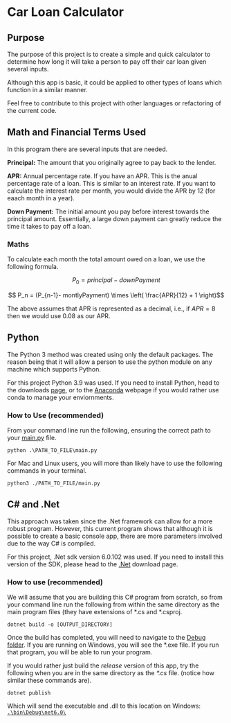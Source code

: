 # Car Loan Calculator

## Purpose

The purpose of this project is to create a simple and quick calculator to determine how long it will take a person to pay off their car loan given several inputs.

Although this app is basic, it could be applied to other types of loans which function in a similar manner.

Feel free to contribute to this project with other languages or refactoring of the current code.

## Math and Financial Terms Used

In this program there are several inputs that are needed.

**Principal:** The amount that you originally agree to pay back to the lender.

**APR:** Annual percentage rate. If you have an APR. This is the anual percentage rate of a loan. This is similar to an interest rate. If you want to calculate the interest rate per month, you would divide the APR by 12 (for eaach month in a year).

**Down Payment:** The initial amount you pay before interest towards the principal amount. Essentially, a large down payment can greatly reduce the time it takes to pay off a loan.

### Maths

To calculate each month the total amount owed on a loan, we use the following formula.

$$ P_0 = principal - downPayment $$

$$ P_n = (P_{n-1}- montlyPayment) \times \left( \frac{APR}{12} + 1 \right)$$

The above assumes that APR is represented as a decimal, i.e., if $APR=8%$ then we would use $0.08$ as our APR.

## Python

The Python 3 method was created using only the default packages. The reason being that it will allow a person to use the python module on any machine which supports Python.

For this project Python 3.9 was used. If you need to install Python, head to the downloads [page](https://www.python.org/downloads/), or to the [Anaconda](https://www.anaconda.com/products/individual) webpage if you would rather use conda to manage your enviornments.

### How to Use (recommended)

From your command line run the following, ensuring the correct path to your [main.py](./Python/main.py) file.

```python:
python .\PATH_TO_FILE\main.py
```

For Mac and Linux users, you will more than likely have to use the following commands in your terminal.

```python:
python3 ./PATH_TO_FILE/main.py
```

## C# and .Net

This approach was taken since the .Net framework can allow for a more robust program. However, this current program shows that although it is possible to create a basic console app, there are more parameters involved due to the way C# is compiled.

For this project, .Net sdk version 6.0.102 was used. If you need to install this version of the SDK, please head to the [.Net](https://dotnet.microsoft.com/en-us/download/dotnet/6.0) download page.

### How to use (recommended)

We will assume that you are building this C# program from scratch, so from your command line run the following from within the same directory as the main program files (they have extensions of \*.cs and \*.csproj.

```bat:
dotnet build -o [OUTPUT_DIRECTORY]
```

Once the build has completed, you will need to navigate to the [Debug folder](./Csharp/bin/Build/). If you are running on Windows, you will see the \*.exe file. If you run that program, you will be able to run your program.

If you would rather just build the _release_ version of this app, try the following when you are in the same directory as the _*.cs_ file. (notice how similar these commands are).

```bat:
dotnet publish
```

Which will send the executable and .dll to this location on Windows: [`.\bin\Debug\net6.0\`](./Csharp/bin/Debug/net6.0/)
